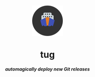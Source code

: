<p align="center"><img alt="tug logo" src="logo.png" /></p>

<h1 align="center">tug</h1>
<h5 align="center">automagically deploy new Git releases</h5>
